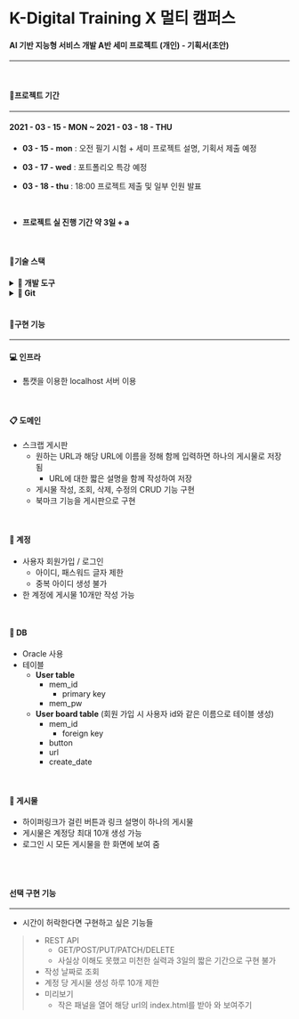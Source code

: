 # K-Digital Training X 멀티 캠퍼스

#### AI 기반 지능형 서비스 개발 A반 세미 프로젝트 (개인) - 기획서(초안)

___

<br/>

#### 📌프로젝트 기간

---

#### 2021 - 03 - 15 - MON ~ 2021 - 03 - 18 - THU

- **03 - 15 - mon** : 오전 필기 시험 + 세미 프로젝트 설명, 기획서 제출 예정

- **03 - 17 - wed** : 포트폴리오 특강 예정
- **03 - 18 - thu** : 18:00 프로젝트 제출 및 일부 인원 발표

<br/>

- **프로젝트 실 진행 기간 약 3일 + a**

<br/>

#### 📌기술 스택

<details>
    <summary><strong>📁 개발 도구</strong></summary>
    <pre>
    📂 JDK 1.8
	📂 Eclipse 2020-12<br/>
	📂 STS 4<br/>
	📂 Springboot 2.4.3<br/>
	📂 mybatis <br/>
	📂 Oracle <br/>
	📂 Gradle 3.0<br/>
	📂 BootStrap 4
	</pre>
</details>
<details>
    <summary><strong>📁 Git</strong></summary>
    <pre>
   📂 <a href="https://github.com/ktae23/KDT_SemiProject.git">Git-Hub</a>
    </pre>
</details>
<br/>

#### 📌구현 기능

___

#### 💻 인프라

- 톰캣을 이용한 localhost 서버 이용

<br/>

####  📋 도메인

- 스크랩 게시판
  - 원하는 URL과 해당 URL에 이름을 정해 함께 입력하면 하나의 게시물로 저장 됨
    - URL에 대한 짧은 설명을 함께  작성하여 저장
  - 게시물 작성, 조회, 삭제, 수정의 CRUD 기능 구현
   - 북마크 기능을 게시판으로 구현

<br/>

#### 🔐 계정

- 사용자 회원가입 / 로그인
   - 아이디, 패스워드 글자 제한
   - 중복 아이디 생성 불가
 - 한 계정에 게시물 10개만 작성 가능

<br/>

#### 💾 DB

- Oracle 사용
- 테이블
  - **User table**
    - mem_id
      - primary key
    - mem_pw
  - **User board table** (회원 가입 시 사용자 id와 같은 이름으로 테이블 생성)
    - mem_id
      - foreign key
    - button
    - url
    - create_date

<br/>

#### 📝 게시물

- 하이퍼링크가 걸린 버튼과 링크 설명이 하나의 게시물
- 게시물은 계정당 최대 10개 생성 가능
- 로그인 시 모든 게시물을 한 화면에 보여 줌

<br/>

<br/>

#### 선택 구현 기능

____

- 시간이 허락한다면 구현하고 싶은 기능들

> - REST API
>   - GET/POST/PUT/PATCH/DELETE
>   - 사실상 이해도 못했고 미천한 실력과 3일의 짧은 기간으로 구현 불가
> - 작성 날짜로 조회
> - 계정 당 게시물 생성 하루 10개 제한
> - 미리보기
>   - 작은 패널을 열어 해당 url의 index.html를 받아 와 보여주기

<br/>





